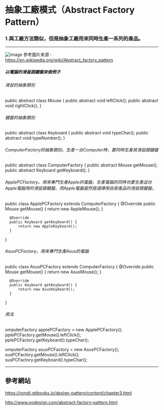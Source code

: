 # 抽象工廠模式（Abstract Factory Pattern）

### 1.與工廠方法類似，但是抽象工廠用來同時生產一系列的產品。

--------------------------------------
![image](https://github.com/kunmingLiu/MyPicture/blob/master/factory%20method.png)
參考圖片來源 : https://en.wikipedia.org/wiki/Abstract_factory_pattern

##### 以電腦的滑鼠跟鍵盤來做例子
###### 滑鼠的抽象類別
  public abstract class Mouse {
      public abstract void leftClick();
      public abstract void rightClick();
  }

###### 鍵盤的抽象類別
  public abstract class Keyboard {
      public abstract void typeChar();
      public abstract void typeNumber();
  }

###### ComputerFactory的抽象類別。生產一台Computer時，要同時生產其滑鼠跟鍵盤
  public abstract class ComputerFactory {
      public abstract Mouse getMouse();
      public abstract Keyboard getKeyboard();
  }

###### ApplePCFactory。用來專門生產Apple的電腦，生產電腦的同時也要生產這台Apple電腦用的滑鼠跟鍵盤。而Apple電腦當然是選擇用自家產品的滑鼠跟鍵盤。
  public class ApplePCFactory extends ComputerFactory {
      @Override
      public Mouse getMouse() {
          return new AppleMouse();
      }
  
      @Override
      public Keyboard getKeyboard() {
          return new AppleKeyboard();
      }
  }

###### AsusPCFactory。用來專門生產Asus的電腦
  public class AsusPCFactory extends ComputerFactory {
      @Override
      public Mouse getMouse() {
          return new AsusMouse();
      }
  
      @Override
      public Keyboard getKeyboard() {
          return new AsusKeyboard();
      }
  }

###### 用法
  omputerFactory applePCFactory = new ApplePCFactory();
  pplePCFactory.getMouse().leftClick();
  pplePCFactory.getKeyboard().typeChar();

  omputerFactory asusPCFactory = new AsusPCFactory();
  susPCFactory.getMouse().leftClick();
  susPCFactory.getKeyboard().typeChar();    

    
------------------------------------
##  參考網站

https://rongli.gitbooks.io/design-pattern/content/chapter3.html

http://www.oodesign.com/abstract-factory-pattern.html
